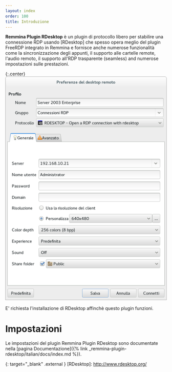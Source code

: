 ```yaml
---
layout: index
order: 100
title: Introduzione
---
```

**Remmina Plugin RDesktop** è un plugin di protocollo libero per stabilire una
connessione RDP usando [RDesktop] che spesso opera meglio del plugin FreeRDP
integrato in Remmina e fornisce anche numerose funzionalità come la
sincronizzazione degli appunti, il supporto alle cartelle remote, l'audio
remoto, il supporto all'RDP trasparente (seamless) and numerose impostazioni
sulle prestazioni.

{:.center}
![Impostazioni generali](/resources/remmina-plugin-rdesktop/archive/latest/italian/general.png)

E' richiesta l'installazione di RDesktop affinchè questo plugin funzioni.

# Impostazioni

Le impostazioni del plugin Remmina Plugin RDesktop sono documentate nella
[pagina Documentazione]({% link _remmina-plugin-rdesktop/italian/docs/index.md %}).

{: target="_blank" .external }
[RDesktop]: http://www.rdesktop.org/
